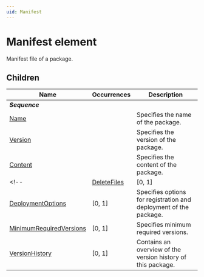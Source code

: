 ```yaml
---
uid: Manifest
---
```


# Manifest element

Manifest file of a package.

## Children

|Name|Occurrences|Description|
|--- |--- |--- |
|***Sequence***|||
|[Name](xref:Manifest.Name)||Specifies the name of the package.|
|[Version](xref:Manifest.Version)||Specifies the version of the package.|
|[Content](xref:Manifest.Content)||Specifies the content of the package.|
<!-- |[DeleteFiles](xref:Manifest.DeleteFiles)|[0, 1]|Specifies files to delete.| -->
|[DeploymentOptions](xref:Manifest.DeploymentOptions)|[0, 1]|Specifies options for registration and deployment of the package.|
|[MinimumRequiredVersions](xref:Manifest.MinimumRequiredVersions)|[0, 1]|Specifies minimum required versions.|
|[VersionHistory](xref:Manifest.VersionHistory)|[0, 1]|Contains an overview of the version history of this package.|
